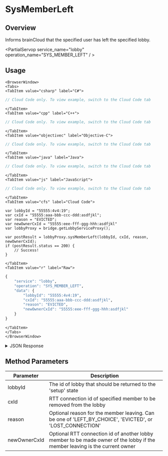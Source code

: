 # SysMemberLeft
## Overview
Informs brainCloud that the specified user has left the specified lobby.

<PartialServop service_name="lobby" operation_name="SYS_MEMBER_LEFT" / >

## Usage

```mdx-code-block
<BrowserWindow>
<Tabs>
<TabItem value="csharp" label="C#">
```

```csharp
// Cloud Code only. To view example, switch to the Cloud Code tab
```

```mdx-code-block
</TabItem>
<TabItem value="cpp" label="C++">
```

```cpp
// Cloud Code only. To view example, switch to the Cloud Code tab
```

```mdx-code-block
</TabItem>
<TabItem value="objectivec" label="Objective-C">
```

```objectivec
// Cloud Code only. To view example, switch to the Cloud Code tab
```

```mdx-code-block
</TabItem>
<TabItem value="java" label="Java">
```

```java
// Cloud Code only. To view example, switch to the Cloud Code tab
```

```mdx-code-block
</TabItem>
<TabItem value="js" label="JavaScript">
```

```javascript
// Cloud Code only. To view example, switch to the Cloud Code tab
```

```mdx-code-block
</TabItem>
<TabItem value="cfs" label="Cloud Code">
```

```cfscript
var lobbyId = "55555:4v4:19";
var cxId = "55555:aaa-bbb-ccc-ddd:asdfjkl";
var reason = "EVICTED";
var newOwnerCxId = "55555:eee-fff-ggg-hhh:asdfjkl"
var lobbyProxy = bridge.getLobbyServiceProxy();

var postResult = lobbyProxy.sysMemberLeft(lobbyId, cxId, reason, newOwnerCxId);
if (postResult.status == 200) {
    // Success!
}
```

```mdx-code-block
</TabItem>
<TabItem value="r" label="Raw">
```

```r
{
	"service": "lobby",
	"operation": "SYS_MEMBER_LEFT",
	"data": {
		"lobbyId": "55555:4v4:19",
		"cxId": "55555:aaa-bbb-ccc-ddd:asdfjkl",
		"reason": "EVICTED",
		"newOwnerCxId": "55555:eee-fff-ggg-hhh:asdfjkl"
	}
}
```

```mdx-code-block
</TabItem>
</Tabs>
</BrowserWindow>
```

<details>
<summary>JSON Response</summary>


</details>

## Method Parameters
Parameter | Description
--------- | -----------
lobbyId | The id of lobby that should be returned to the 'setup' state
cxId | RTT connection id of specified member to be removed from the lobby
reason | Optional reason for the member leaving. Can be one of 'LEFT_BY_CHOICE', 'EVICTED', or 'LOST_CONNECTION'
newOwnerCxId | Optional RTT connection id of another lobby member to be made owner of the lobby if the member leaving is the current owner


